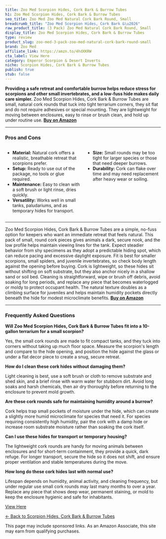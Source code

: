 ```yaml
---
title: Zoo Med Scorpion Hides, Cork Bark & Burrow Tubes
h1: Zoo Med Scorpion Hides, Cork Bark & Burrow Tubes
seo_title: Zoo Med Zoo Med Natural Cork Bark Round, Small
breadcrumb_title: "Zoo Med Scorpion Hides, Cork Bark &\u2026"
raw_product_title: (3 Pack) Zoo Med Natural Cork Bark Round, Small
display_title: Zoo Med Scorpion Hides, Cork Bark & Burrow Tubes
type: review
product_slug: zoo-med-3-pack-zoo-med-natural-cork-bark-round-small
brand: Zoo Med
affiliate_link: https://amzn.to/4hdXKRW
cta_label: View Here
category: Emperor Scorpion & Desert Inverts
niche: Scorpion Hides, Cork Bark & Burrow Tubes
publish: true
stub: false
---
```


<div id="intro" class="full-width">
  <p><strong>Providing a safe retreat and comfortable burrow helps reduce stress for scorpions and other small invertebrates, and a low-fuss hide makes daily care simpler.</strong> Zoo Med Scorpion Hides, Cork Bark & Burrow Tubes are small, natural cork rounds that tuck into tight terrarium corners, they sit flat and do not require adhesives or special mounting. They are lightweight for moving between enclosures, easy to rinse or brush clean, and hold up under routine use. <a href="https://amzn.to/4hdXKRW" rel="nofollow sponsored noopener" target="_blank"><strong>Buy on Amazon</strong></a></p>
</div>

<hr />
<h3 id="pros-cons">Pros and Cons</h3>
<div class="pc-grid" style="display:grid;grid-template-columns:1fr 1fr;gap:16px;">
  <ul>
    <li><strong>Material:</strong> Natural cork offers a realistic, breathable retreat that scorpions prefer.</li>
    <li><strong>Setup:</strong> Ready to use out of the package, no tools or glue required.</li>
    <li><strong>Maintenance:</strong> Easy to clean with a soft brush or light rinse, dries quickly.</li>
    <li><strong>Versatility:</strong> Works well in small tanks, paludariums, and as temporary hides for transport.</li>
  </ul>
  <ul>
    <li><strong>Size:</strong> Small rounds may be too tight for larger species or those that need deeper burrows.</li>
    <li><strong>Durability:</strong> Cork can flake over time and may need replacement after heavy wear or soiling.</li>
  </ul>
</div>
<hr />

<div class="full-width">
  <p>Zoo Med Scorpion Hides, Cork Bark & Burrow Tubes are a simple, no-fuss option for keepers who want an immediate retreat that feels natural. This pack of small, round cork pieces gives animals a dark, secure nook, and the low profile helps maintain viewing lines for the tank. Expect steadier behavior from shy specimens as they adopt a predictable hiding spot, which can reduce pacing and excessive daylight exposure. Fit is best for smaller scorpions, small spiders, and juvenile invertebrates, so check body length against the opening before buying. Cork is lightweight, so these hides sit without shifting on soft substrate, but they also anchor nicely in a shallow sand or soil bed. Cleaning is straightforward, wipe or brush off debris, avoid soaking for long periods, and replace any piece that becomes waterlogged or moldy to protect occupant health. The natural texture doubles as a climbing surface for juveniles and helps maintain humidity pockets directly beneath the hide for modest microclimate benefits. <a href="https://amzn.to/4hdXKRW" rel="nofollow sponsored noopener" target="_blank"><strong>Buy on Amazon</strong></a></p>
</div>

<hr />
<h3 id="faqs">Frequently Asked Questions</h3>

<p><strong>Will Zoo Med Scorpion Hides, Cork Bark & Burrow Tubes fit into a 10-gallon terrarium for a small scorpion?</strong></p>
<p>Yes, the small cork rounds are made to fit compact tanks, and they tuck into corners without taking up much floor space. Measure the scorpion's length and compare to the hide opening, and position the hide against the glass or under a flat decor piece to create a snug, secure retreat.</p>

<p><strong>How do I clean these cork hides without damaging them?</strong></p>
<p>Light cleaning is best, use a soft brush or cloth to remove substrate and shed skin, and a brief rinse with warm water for stubborn dirt. Avoid long soaks and harsh chemicals, then air dry thoroughly before returning to the enclosure to prevent mold growth.</p>

<p><strong>Are these cork rounds safe for maintaining humidity around a burrow?</strong></p>
<p>Cork helps trap small pockets of moisture under the hide, which can create a slightly more humid microclimate for species that need it. For species requiring consistently high humidity, pair the cork with a damp hide or increase room substrate moisture rather than soaking the cork itself.</p>

<p><strong>Can I use these hides for transport or temporary housing?</strong></p>
<p>The lightweight cork rounds are handy for moving animals between enclosures and for short-term containment, they provide a quick, dark refuge. For longer transport, secure the hide so it does not shift, and ensure proper ventilation and stable temperatures during the move.</p>

<p><strong>How long do these cork hides last with normal use?</strong></p>
<p>Lifespan depends on humidity, animal activity, and cleaning frequency, but under regular use small cork rounds may last many months to over a year. Replace any piece that shows deep wear, permanent staining, or mold to keep the enclosure hygienic and safe for inhabitants.</p>
<p><a class="btn" href="https://amzn.to/4hdXKRW" target="_blank" rel="nofollow sponsored noopener">View Here</a></p>
<p><a href="/roundups/emperor-scorpion-desert-inverts/scorpion-hides-cork-bark-burrow-tubes/">← Back to Scorpion Hides, Cork Bark & Burrow Tubes</a></p>
<aside class="disclosure">This page may include sponsored links. As an Amazon Associate, this site may earn from qualifying purchases.</aside>
